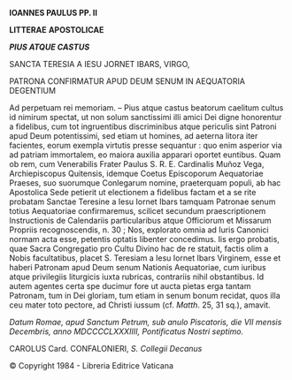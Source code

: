 **IOANNES PAULUS PP. II**

**LITTERAE** **APOSTOLICAE**

***PIUS ATQUE CASTUS***

SANCTA TERESIA A IESU JORNET IBARS, VIRGO,

PATRONA CONFIRMATUR APUD DEUM SENUM IN AEQUATORIA DEGENTIUM

Ad perpetuam rei memoriam. – Pius atque castus beatorum caelitum cultus id nimirum spectat, ut non solum sanctissimi illi amici Dei digne honorentur a fidelibus, cum tot ingruentibus discriminibus atque periculis sint Patroni apud Deum potentissimi, sed etiam ut homines, ad aeterna litora iter facientes, eorum exempla virtutis presse sequantur : quo enim asperior via ad patriam immortalem, eo maiora auxilia apparari oportet euntibus. Quam ob rem, cum Venerabilis Frater Paulus S. R. E. Cardinalis Muñoz Vega, Archiepiscopus Quitensis, idemque Coetus Episcoporum Aequatoriae Praeses, suo suorumque Conlegarum nomine, praeterquam populi, ab hac Apostolica Sede petierit ut electionem a fidelibus factam et a se rite probatam Sanctae Teresine a Iesu Iornet Ibars tamquam Patronae senum totius Aequatoriae confirmaremus, scilicet secundum praescriptionem Instructionis de Calendariis particularibus atque Officiorum et Missarum Propriis recognoscendis, n. 30 ; Nos, explorato omnia ad Iuris Canonici normam acta esse, petentis optatis libenter concedimus. Iis ergo probatis, quae Sacra Congregatio pro Cultu Divino hac de re statuit, factis olim a Nobis facultatibus, placet S. Teresiam a Iesu Iornet Ibars Virginem, esse et haberi Patronam apud Deum senum Nationis Aequatoriae, cum iuribus atque privilegiis liturgicis iuxta rubricas, contrariis nihil obstantibus. Id autem agentes certa spe ducimur fore ut aucta pietas erga tantam Patronam, tum in Dei gloriam, tum etiam in senum bonum recidat, quos illa ceu mater toto pectore, ad Christi iussum (cf. *Matth*. 25, 31 sq.), amavit.

*Datum Romae, apud Sanctum Petrum, sub anulo Piscatoris, die VII mensis Decembris, anno MDCCCCLXXXIIII, Pontificatus Nostri septimo.*

CAROLUS Card. CONFALONIERI, *S. Collegii Decanus*

© Copyright 1984 - Libreria Editrice Vaticana